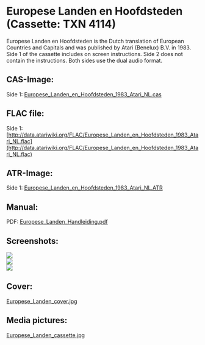 # Europese Landen en Hoofdsteden (Cassette: TXN 4114)  
Europese Landen en Hoofdsteden is the Dutch translation of European Countries and Capitals and was published by Atari (Benelux) B.V. in 1983. Side 1 of the cassette includes on screen instructions. Side 2 does not contain the instructions. Both sides use the dual audio format.  
  
## CAS-Image:  
Side 1: [Europese_Landen_en_Hoofdsteden_1983_Atari_NL.cas](attachments/Europese_Landen_en_Hoofdsteden_1983_Atari_NL.cas)  
  
## FLAC file:  
Side 1: [http://data.atariwiki.org/FLAC/Europese_Landen_en_Hoofdsteden_1983_Atari_NL.flac](http://data.atariwiki.org/FLAC/Europese_Landen_en_Hoofdsteden_1983_Atari_NL.flac)  
  
## ATR-Image:  
Side 1: [Europese_Landen_en_Hoofdsteden_1983_Atari_NL.ATR](attachments/Europese_Landen_en_Hoofdsteden_1983_Atari_NL.ATR)  
  
## Manual:  
PDF: [Europese_Landen_Handleiding.pdf](attachments/Europese_Landen_Handleiding.pdf)  
  
## Screenshots:  
![](attachments/Europese_Landen_en_Hoofdsteden_Screenshot1.jpg)  
![](attachments/Europese_Landen_en_Hoofdsteden_Screenshot2.jpg)  
![](attachments/Europese_Landen_en_Hoofdsteden_Screenshot3.jpg)  
  
## Cover:  
[Europese_Landen_cover.jpg](attachments/Europese_Landen_cover.jpg)  
  
## Media pictures:  
[Europese_Landen_cassette.jpg](attachments/Europese_Landen_cassette.jpg)  
